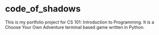 # code_of_shadows
This is my portfolio project for CS 101: Introduction to Programming. It is a Choose Your Own Adventure terminal based game written in Python. 
